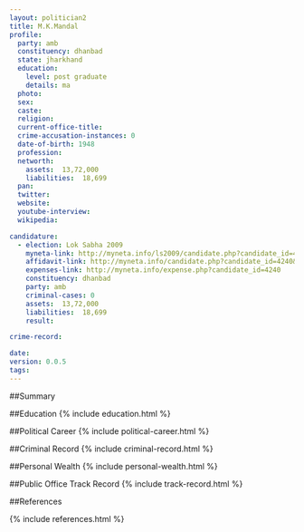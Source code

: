 ```yaml
---
layout: politician2
title: M.K.Mandal
profile: 
  party: amb
  constituency: dhanbad
  state: jharkhand
  education: 
    level: post graduate
    details: ma
  photo: 
  sex: 
  caste: 
  religion: 
  current-office-title: 
  crime-accusation-instances: 0
  date-of-birth: 1948
  profession: 
  networth: 
    assets:  13,72,000
    liabilities:  18,699
  pan: 
  twitter: 
  website: 
  youtube-interview: 
  wikipedia: 

candidature: 
  - election: Lok Sabha 2009
    myneta-link: http://myneta.info/ls2009/candidate.php?candidate_id=4240
    affidavit-link: http://myneta.info/candidate.php?candidate_id=4240&scan=original
    expenses-link: http://myneta.info/expense.php?candidate_id=4240
    constituency: dhanbad 
    party: amb
    criminal-cases: 0
    assets:  13,72,000
    liabilities:  18,699
    result:  

crime-record: 

date: 
version: 0.0.5
tags: 
---
```

##Summary


##Education
{% include education.html %}


##Political Career
{% include political-career.html %}


##Criminal Record
{% include criminal-record.html %}


##Personal Wealth
{% include personal-wealth.html %}


##Public Office Track Record
{% include track-record.html %}


##References


{% include references.html %}